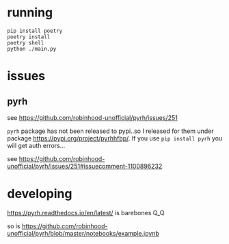 # running

    pip install poetry
    poetry install
    poetry shell
    python ./main.py

# issues

## pyrh

see https://github.com/robinhood-unofficial/pyrh/issues/251

`pyrh` package has not been released to pypi..so I released for them under package <https://pypi.org/project/pyrhhfbp/>. If you use `pip install pyrh` you will get auth errors...

see https://github.com/robinhood-unofficial/pyrh/issues/251#issuecomment-1100896232

# developing

https://pyrh.readthedocs.io/en/latest/ is barebones Q_Q

so is https://github.com/robinhood-unofficial/pyrh/blob/master/notebooks/example.ipynb